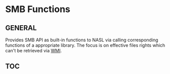 # SMB Functions

## GENERAL

Provides SMB API as built-in functions to NASL via calling corresponding functions of a appropriate library. The focus is on effective files rights which can't be retrieved via [WMI](../wmi-functions/index.md).

## TOC
